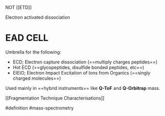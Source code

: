 NOT [[ETD]]

Electron activated dissociation

# EAD CELL

Umbrella for the following:

- ECD; Electron capture dissociation (==multiply charges peptides==)
- Hot ECD (==glycopeptides, disulfide bonded peptides, etc==)
- EIEIO; Electron Impact Excitation of Ions from Organics (==singly charged molecules==)

Used mainly in ==hybrid instruments== like **Q-ToF** and **Q-Orbitrap** mass.

[[Fragmentation Technique Characterisations]]



#definition #mass-spectrometry 